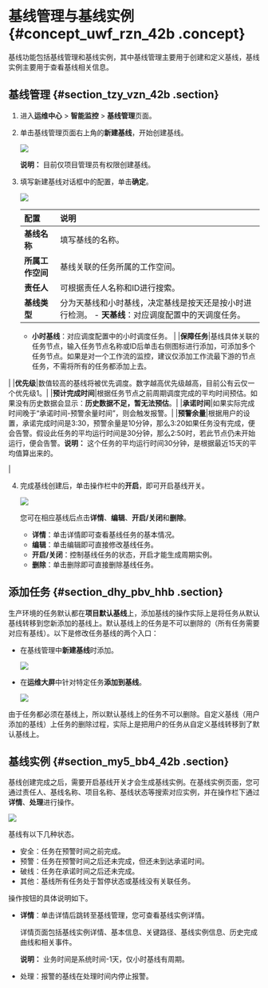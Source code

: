 # 基线管理与基线实例 {#concept_uwf_rzn_42b .concept}

基线功能包括基线管理和基线实例，其中基线管理主要用于创建和定义基线，基线实例主要用于查看基线相关信息。

## 基线管理 {#section_tzy_vzn_42b .section}

1.  进入**运维中心** \> **智能监控** \> **基线管理**页面。
2.  单击基线管理页面右上角的**新建基线**，开始创建基线。

    ![](http://static-aliyun-doc.oss-cn-hangzhou.aliyuncs.com/assets/img/16370/15543570617441_zh-CN.png)

    **说明：** 目前仅项目管理员有权限创建基线。

3.  填写新建基线对话框中的配置，单击**确定**。

    ![](http://static-aliyun-doc.oss-cn-hangzhou.aliyuncs.com/assets/img/16370/15543570617442_zh-CN.png)

    |配置|说明|
    |:-|:-|
    |**基线名称**|填写基线的名称。|
    |**所属工作空间**|基线关联的任务所属的工作空间。|
    |**责任人**|可根据责任人名称和ID进行搜索。|
    |**基线类型**|分为天基线和小时基线，决定基线是按天还是按小时进行检测。    -   **天基线**：对应调度配置中的天调度任务。
    -   **小时基线**：对应调度配置中的小时调度任务。
|
    |**保障任务**|基线具体关联的任务节点，输入任务节点名称或ID后单击右侧图标进行添加，可添加多个任务节点。如果是对一个工作流的监控，建议仅添加工作流最下游的节点任务，不需将所有的任务都添加上去。

|
    |**优先级**|数值较高的基线将被优先调度。数字越高优先级越高，目前公有云仅一个优先级1。|
    |**预计完成时间**|根据任务节点之前周期调度完成的平均时间预估。如果没有历史数据会显示：**历史数据不足，暂无法预估**。|
    |**承诺时间**|如果实际完成时间晚于“承诺时间-预警余量时间”，则会触发报警。|
    |**预警余量**|根据用户的设置，承诺完成时间是3:30，预警余量是10分钟，那么3:20如果任务没有完成，便会告警。假设此任务的平均运行时间是30分钟，那么2:50时，若此节点仍未开始运行，便会告警。**说明：** 这个任务的平均运行时间30分钟，是根据最近15天的平均值算出来的。

|

4.  完成基线创建后，单击操作栏中的**开启**，即可开启基线开关。

    ![](http://static-aliyun-doc.oss-cn-hangzhou.aliyuncs.com/assets/img/16370/15543570617443_zh-CN.png)

    您可在相应基线后点击**详情**、**编辑**、**开启/关闭**和**删除**。

    -   **详情**：单击详情即可查看基线任务的基本情况。
    -   **编辑**：单击编辑即可直接修改基线任务。
    -   **开启/关闭**：控制基线任务的状态，开启才能生成周期实例。
    -   **删除**：单击删除即可直接删除基线任务。

## 添加任务 {#section_dhy_pbv_hhb .section}

生产环境的任务默认都在**项目默认基线**上，添加基线的操作实际上是将任务从默认基线转移到您新添加的基线上。默认基线上的任务是不可以删除的（所有任务需要对应有基线）。以下是修改任务基线的两个入口：

-   在基线管理中**新建基线**时添加。

    ![](http://static-aliyun-doc.oss-cn-hangzhou.aliyuncs.com/assets/img/16370/155435706143372_zh-CN.png)

-   在**运维大屏**中针对特定任务**添加到基线**。

    ![](http://static-aliyun-doc.oss-cn-hangzhou.aliyuncs.com/assets/img/16370/155435706143373_zh-CN.png)


由于任务都必须在基线上，所以默认基线上的任务不可以删除。自定义基线（用户添加的基线）上任务的删除过程，实际上是把用户的任务从自定义基线转移到了默认基线上。

## 基线实例 {#section_my5_bb4_42b .section}

基线创建完成之后，需要开启基线开关才会生成基线实例。在基线实例页面，您可通过责任人、基线名称、项目名称、基线状态等搜索对应实例，并在操作栏下通过**详情**、**处理**进行操作。

![](http://static-aliyun-doc.oss-cn-hangzhou.aliyuncs.com/assets/img/16370/15543570617445_zh-CN.png)

基线有以下几种状态。

-   安全：任务在预警时间之前完成。
-   预警：任务在预警时间之后还未完成，但还未到达承诺时间。
-   破线：任务在承诺时间之后还未完成。
-   其他：基线所有任务处于暂停状态或基线没有关联任务。

操作按钮的具体说明如下。

-   **详情**：单击详情后跳转至基线管理，您可查看基线实例详情。

    详情页面包括基线实例详情、基本信息、关键路径、基线实例信息、历史完成曲线和相关事件。

    **说明：** 业务时间是系统时间-1天，仅小时基线有周期。

-   处理：报警的基线在处理时间内停止报警。

